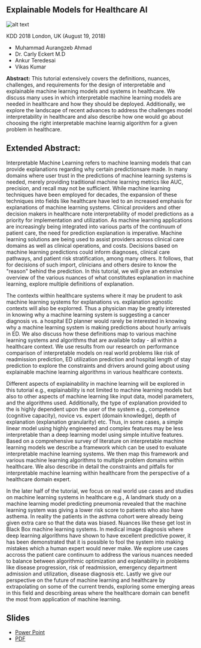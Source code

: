 ## Explainable Models for Healthcare AI

![alt text](http://mlhealthcare.github.io/kdd-2018-587.jpg)

KDD 2018 London, UK (August 19, 2018)

* Muhammad Aurangzeb Ahmad
* Dr. Carly Eckert M.D
* Ankur Teredesai
* Vikas Kumar
      
**Abstract:** This tutorial extensively covers the definitions, nuances, challenges, and requirements for the design
		of interpretable and explainable machine learning models and systems in healthcare. We discuss many uses in which interpretable machine learning models are needed in healthcare and how they should be deployed. Additionally, we explore the landscape of recent advances to address the challenges model interpretability in healthcare and also describe how one would go about choosing the right interpretable machine learnig algorithm for a given problem in healthcare.
    
## Extended Abstract:
Interpretable Machine Learning refers to machine learning models that can provide explanations regarding why certain predictionsare made. In many domains where user trust in the predictions of machine learning systems is needed, merely providing traditional machine learning metrics like AUC, precision, and recall may not be sufficient. While machine learning techniques have been employed for decades, the expansion of these techniques into fields like healthcare have led to an increased emphasis for explanations of machine learning systems. Clinical providers and other decision makers in healthcare note interpretability of model predictions as a priority for implementation and utilization.  As machine learning applications are increasingly being integrated into various parts of the continuum of patient care, the need for prediction explanation is imperative.  Machine learning solutions are being used to assist providers across clinical care domains as well as clinical operations, and costs.  Decisions based on machine learning predictions could inform diagnoses, clinical care pathways, and patient risk stratification, among many others.  It follows, that for decisions of such import, clinicians and others desire to know the "reason" behind the prediction.  In this tutorial, we will give an extensive overview of the various nuances of what constitutes explanation in machine learning, explore multiple definitions of explanation.
	
The contexts within healthcare systems where it may be prudent to ask machine learning systems for explanations vs. explanation agnostic contexts will also be explorred. Thus a physician may be greatly interested in knowing why a machine learning system is suggesting a cancer diagnosis vs. a hospital ED planner would rarely be interested in knowing why a machine learning system is making predictions about hourly arrivals in ED.  We also discuss how these definitions map to various machine learning systems and algorithms that are available today - all within a healthcare context. We use results from our research on performance comparison of interpretable models on real world problems like risk of readmission prediction, ED utilization prediction and hospital length of stay prediction to explore the constraints and drivers around going about using explainable machine learning algorithms in various healthcare contexts.
	
Different aspects of explainability in machine learning will be explored in this tutorial e.g., explainability is not limited to machine learning models but also to other aspects of machine learning like input data, model parameters, and the algorithms used. Additionally, the type of explanation provided to the is highly dependent upon the user of the system e.g., competence (cognitive capacity), novice vs. expert (domain knowledge), depth of explanation (explanation granularity) etc. Thus, in some cases, a simple linear model using highly engineered and complex features may be less interpretable than a deep learning model using simple intuitive features. Based on a comprehensive survey of literature on interpretable machine learning models we describe a framework which can be used to evaluate interpretable machine learning systems. We then map this framework and various machine learning algorithms to multiple problem domains within healthcare. We also describe in detail the constraints and pitfalls for interpretable machine learning within healthcare from the perspective of a healthcare domain expert.
	
In the later half of the tutorial, we focus on real world use cases and studies on machine learning systems in healthcare e.g., A landmark study on a machine learning model predicting pneumonia revealed that the machine learning system was giving a lower risk score to patients who also have asthema. In reality the patients in the asthma cohort were already being given extra care so that the data was biased. Nuances like these get lost in Black Box machine learning systems. In medical image diagnosis where deep learning algorithms have shown to have excellent predictive power, it has been demonstrated that it is possible to fool the system into making mistakes which a human expert would never make. We explore use cases accross the patient care continuum to address the various nuances needed to balance between algorithmic optimization and explanability in problems like disease progression, risk of readmission, emergency department admission and utilization, disease diagnosis etc. Lastly we give our perspective on the future of machine learning and healthcare by extrapolating on some of the current trends, exploring some emerging areas in this field and describing areas where the healthcare domain can benefit the most from application of machine learning.

## Slides ##
- [Power Point](http://mlhealthcare.github.io/ExplainableAIinHealthcareKDD2018.pptx.zip)
- [PDF](http://mlhealthcare.github.io/ExplainableAIinHealthcareKDD2018.pdf)

